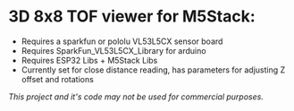 # 3D 8x8 TOF viewer for M5Stack:
- Requires a sparkfun or pololu VL53L5CX sensor board
- Requires SparkFun_VL53L5CX_Library for arduino
- Requires ESP32 Libs + M5Stack Libs
- Currently set for close distance reading, has parameters for adjusting Z offset and rotations


_This project and it's code may not be used for commercial purposes._
